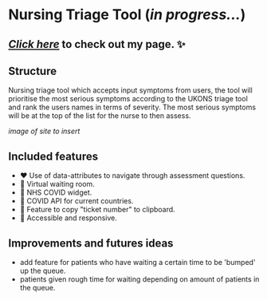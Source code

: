 # Nursing Triage Tool (*in progress...*)

## [*Click here*](https://miahbates.github.io/nursing-triage-tool/) to check out my page. :sparkles:

## Structure
Nursing triage tool which accepts input symptoms from users, the tool will prioritise the most serious symptoms according to the UKONS triage tool and rank the users names in terms of severity. The most serious symptoms will be at the top of the list for the nurse to then assess.

*image of site to insert*

## Included features
- :heart: Use of data-attributes to navigate through assessment questions.
- :orange_heart: Virtual waiting room.
- :yellow_heart: NHS COVID widget.
- :green_heart: COVID API for current countries.
- :blue_heart: Feature to copy "ticket number" to clipboard.
- :purple_heart: Accessible and responsive.

## Improvements and futures ideas
- add feature for patients who have waiting a certain time to be 'bumped' up the queue.
- patients given rough time for waiting depending on amount of patients in the queue.

